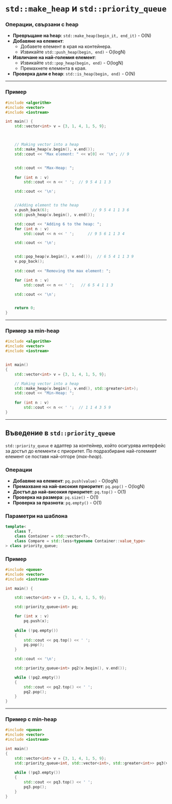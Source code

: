 # `std::make_heap` и `std::priority_queue`


### Операции, свързани с heap
- **Превръщане на heap**: `std::make_heap(begin_it, end_it)` - O(N)
- **Добавяне на елемент**:
  - Добавете елемент в края на контейнера.
  - Извикайте `std::push_heap(begin, end)` - O(logN)
- **Извличане на най-големия елемент**:
  - Извикайте `std::pop_heap(begin, end)` - O(logN)
  - Премахнете елемента в края.
- **Проверка дали е heap**: `std::is_heap(begin, end)` - O(N)

---

### Пример
```c++
#include <algorithm>
#include <vector>
#include <iostream>

int main() {
    std::vector<int> v = {3, 1, 4, 1, 5, 9};



    // Making vector into a heap
    std::make_heap(v.begin(), v.end());
    std::cout << "Max element: " << v[0] << '\n'; // 9


    std::cout << "Max-Heap: ";
    
    for (int n : v)
        std::cout << n << ' ';  // 9 5 4 1 1 3

    std::cout << '\n';


    //Adding element to the heap
    v.push_back(6);                   // 9 5 4 1 1 3 6
    std::push_heap(v.begin(), v.end());

    std::cout << "Adding 6 to the heap: ";
    for (int n : v)
        std::cout << n << ' ';      // 9 5 6 1 1 3 4

    std::cout << '\n';


    std::pop_heap(v.begin(), v.end());  // 6 5 4 1 1 3 9
    v.pop_back();
    
    std::cout << "Removing the max element: ";

    for (int n : v)
        std::cout << n << ' ';   // 6 5 4 1 1 3

    std::cout << '\n';


    return 0;
}
```

---

### Пример за min-heap

```c++
#include <algorithm>
#include <vector>
#include <iostream>


int main() 
{
    std::vector<int> v = {3, 1, 4, 1, 5, 9};

    // Making vector into a heap
    std::make_heap(v.begin(), v.end(), std::greater<int>);
    std::cout << "Min-Heap: ";
    
    for (int n : v)
        std::cout << n << ' ';  // 1 1 4 3 5 9
}
```


---

## Въведение в `std::priority_queue`

`std::priority_queue` е адаптер за контейнер, който осигурява интерфейс за достъп до елементи с приоритет. По подразбиране най-големият елемент се поставя най-отгоре (*max-heap*).

### Операции
- **Добавяне на елемент**: `pq.push(value)` - O(logN)
- **Премахване на най-високия приоритет**: `pq.pop()` - O(logN)
- **Достъп до най-високия приоритет**: `pq.top()` - O(1)
- **Проверка на размера**: `pq.size()` - O(1)
- **Проверка за празнота**: `pq.empty()` - O(1)

### Параметри на шаблона
```c++
template<
    class T,
    class Container = std::vector<T>,
    class Compare = std::less<typename Container::value_type>
> class priority_queue;
```

### Пример

```c++
#include <queue>
#include <vector>
#include <iostream>

int main() {

    std::vector<int> v = {3, 1, 4, 1, 5, 9};

    std::priority_queue<int> pq;

    for (int x : v)
        pq.push(x);
    
    while (!pq.empty()) 
    {
        std::cout << pq.top() << ' ';
        pq.pop(); 
    }

    std::cout << '\n';

    std::priority_queue<int> pq2(v.begin(), v.end());

    while (!pq2.empty()) 
    {
        std::cout << pq2.top() << ' ';
        pq2.pop(); 
    }
}
```


---

### Пример с min-heap

```c++
#include <queue>
#include <vector>
#include <iostream>

int main() 
{
    std::vector<int> v = {3, 1, 4, 1, 5, 9};
    std::priority_queue<int, std::vector<int>, std::greater<int>> pq3(v.begin(), v.end());
    
    while (!pq3.empty()) 
    {
        std::cout << pq3.top() << ' ';
        pq3.pop(); 
    }
}
```

